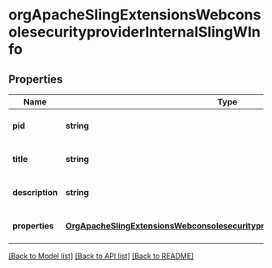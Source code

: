 # orgApacheSlingExtensionsWebconsolesecurityproviderInternalSlingWInfo

## Properties
Name | Type | Description | Notes
------------ | ------------- | ------------- | -------------
**pid** | **string** |  | [optional] [default to null]
**title** | **string** |  | [optional] [default to null]
**description** | **string** |  | [optional] [default to null]
**properties** | [**OrgApacheSlingExtensionsWebconsolesecurityproviderInternalSlingWProperties**](OrgApacheSlingExtensionsWebconsolesecurityproviderInternalSlingWProperties.md) |  | [optional] [default to null]

[[Back to Model list]](../README.md#documentation-for-models) [[Back to API list]](../README.md#documentation-for-api-endpoints) [[Back to README]](../README.md)


